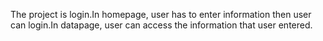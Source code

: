 The project is login.In homepage, user has to enter information then user can login.In datapage, user can access the information that user entered.